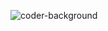![coder-background](https://github.com/user-attachments/assets/ed252635-7c8a-4307-82e8-204b11691287)
